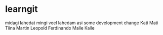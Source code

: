 # learngit

midagi lahedat
mingi veel lahedam asi
some development change
Kati
Mati
Tiina
Martin
Leopold
Ferdinando
Malle
Kalle
